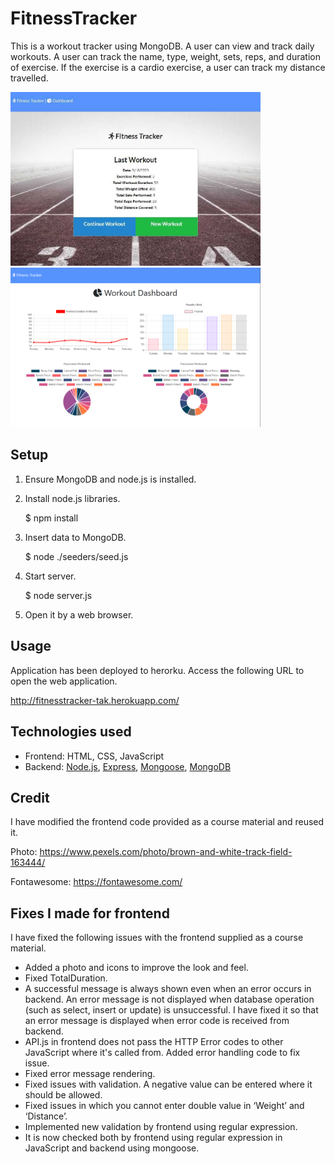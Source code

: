 # FitnessTracker

This is a workout tracker using MongoDB. A user can view and track daily workouts.  A user can track the name, type, weight, sets, reps, and duration of exercise. If the exercise is a cardio exercise, a user can track my distance travelled.

<img src="./doc/screencapture_lp.jpg" width=400px> <img src="/doc/screencapture.png" width=400px>


## Setup
1.	Ensure MongoDB and node.js is installed. 
2.	Install node.js libraries. 

      $ npm install 
      
3.  Insert data to MongoDB.

      $ node ./seeders/seed.js
      
4.	Start server.

      $ node server.js 
      
5.	Open it by a web browser. 

## Usage 
Application has been deployed to herorku. Access the following URL to open the web application.

http://fitnesstracker-tak.herokuapp.com/

## Technologies used
* Frontend: HTML, CSS, JavaScript
* Backend: [Node.js](https://nodejs.org), [Express](https://expressjs.com/), [Mongoose](https://mongoosejs.com/), [MongoDB](https://www.mongodb.com/)

##  Credit 
I have modified the frontend code provided as a course material and reused it. 

Photo: https://www.pexels.com/photo/brown-and-white-track-field-163444/

Fontawesome: https://fontawesome.com/

##  Fixes I made for frontend
I have fixed the following issues with the frontend supplied as a course material.
* Added a photo and icons to improve the look and feel. 
* Fixed TotalDuration.
* A successful message is always shown even when an error occurs in backend. An error message is not displayed when database operation (such as select, insert or update) is unsuccessful. I have fixed it so that an error message is displayed when error code is received from backend. 
* API.js in frontend does not pass the HTTP Error codes to other JavaScript where it's called from. Added error handling code to fix issue.
* Fixed error message rendering. 
* Fixed issues with validation. A negative value can be entered where it should be allowed. 
* Fixed issues in which you cannot enter double value in ‘Weight’ and ‘Distance’. 
* Implemented new validation by frontend using regular expression.
* It is now checked both by frontend using regular expression in JavaScript and backend using mongoose.

